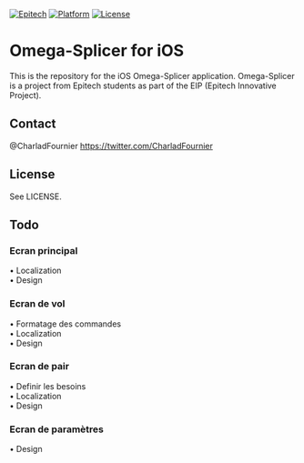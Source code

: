 [![Epitech](https://img.shields.io/badge/Epitech-EIP-blue.svg
)](http://www.epitech.eu/epitech-innovative-projects.aspx)
[![Platform](http://img.shields.io/badge/platform-ios-blue.svg?style=flat
)](https://developer.apple.com/iphone/index.action)
[![License](http://img.shields.io/badge/license-MIT-lightgrey.svg?style=flat
)](http://mit-license.org)

# Omega-Splicer for iOS

This is the repository for the iOS Omega-Splicer application. Omega-Splicer is a project from Epitech students as part of the EIP (Epitech Innovative Project).

## Contact

@CharladFournier https://twitter.com/CharladFournier

## License

See LICENSE.

## Todo

### Ecran principal
• Localization  
• Design  

### Ecran de vol
• Formatage des commandes  
• Localization  
• Design  

### Ecran de pair
• Definir les besoins  
• Localization  
• Design  

### Ecran de paramètres
• Design  
